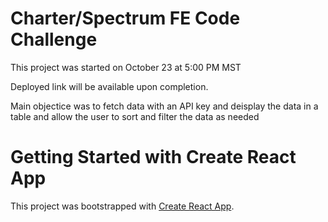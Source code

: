 # Charter/Spectrum FE Code Challenge

This project was started on October 23 at 5:00 PM MST

Deployed link will be available upon completion.

Main objectice was to fetch data with an API key and deisplay the data in a table and allow the user to sort and filter the data as needed


# Getting Started with Create React App

This project was bootstrapped with [Create React App](https://github.com/facebook/create-react-app).
